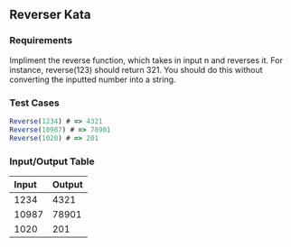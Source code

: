 ## Reverser Kata

### Requirements 

Impliment the reverse function, which takes in input n and reverses it. For instance, reverse(123) should return 321. You should do this without converting the inputted number into a string.

### Test Cases

```JavaScript
Reverse(1234) # => 4321
Reverse(10987) # => 78901
Reverse(1020) # => 201

```

### Input/Output Table

| Input             | Output             |
| :---------------- | :----------------- |
| 1234              | 4321               |
| 10987             | 78901              |
| 1020              | 201                |


